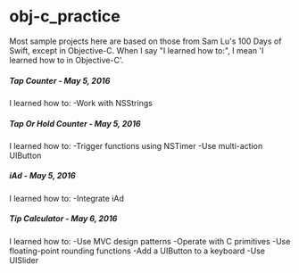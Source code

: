 # obj-c_practice
Most sample projects here are based on those from Sam Lu's 100 Days of Swift, except in Objective-C. When I say "I learned how to:", I mean 'I learned how to in Objective-C'.

<h5>Tap Counter - May 5, 2016</h5>
  I learned how to:
    -Work with NSStrings
<h5>Tap Or Hold Counter - May 5, 2016</h5>
  I learned how to:
    -Trigger functions using NSTimer
    -Use multi-action UIButton
<h5>iAd - May 5, 2016</h5>
  I learned how to:
    -Integrate iAd
<h5>Tip Calculator - May 6, 2016</h5>
  I learned how to:
    -Use MVC design patterns
    -Operate with C primitives
    -Use floating-point rounding functions
    -Add a UIButton to a keyboard
    -Use UISlider

